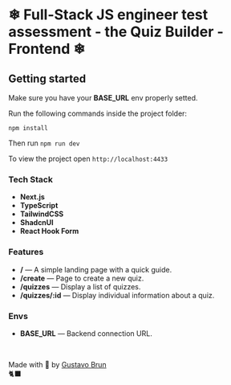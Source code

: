 # ❄ Full-Stack JS engineer test assessment - the Quiz Builder - Frontend ❄

## Getting started

Make sure you have your **BASE_URL** env properly setted. 

Run the following commands inside the project folder:

`npm install`

Then run `npm run dev`

To view the project open `http://localhost:4433`

### Tech Stack

- **Next.js** 
- **TypeScript**
- **TailwindCSS**
- **ShadcnUI**
- **React Hook Form**

### Features

- **/** — A simple landing page with a quick guide.
- **/create** — Page to create a new quiz.
- **/quizzes** — Display a list of quizzes.
- **/quizzes/:id** — Display individual information about a quiz.

### Envs

- **BASE_URL** — Backend connection URL.

&nbsp;

Made with 💙 by [Gustavo Brun](https://github.com/Gustavo-Brun/)  
🐈‍⬛
